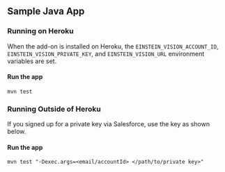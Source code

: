 ## Sample Java App

<!--[![Deploy](https://www.herokucdn.com/deploy/button.svg)](https://heroku.com/deploy)-->
### Running on Heroku
When the add-on is installed on Heroku, the `EINSTEIN_VISION_ACCOUNT_ID`, `EINSTEIN_VISION_PRIVATE_KEY`, and `EINSTEIN_VISION_URL` environment variables are set.
#### Run the app
`mvn test`

### Running Outside of Heroku
If you signed up for a private key via Salesforce, use the key as shown below.
#### Run the app
`mvn test "-Dexec.args=<email/accountId> </path/to/private key>"`
